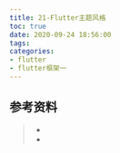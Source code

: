 ```yaml
---
title: 21-Flutter主题风格
toc: true
date: 2020-09-24 18:56:00
tags:
categories:
- flutter
- flutter框架一
---
```






## 参考资料
> - []()
> - []()
